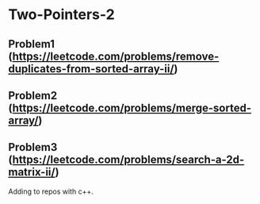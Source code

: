 # Two-Pointers-2

## Problem1 (https://leetcode.com/problems/remove-duplicates-from-sorted-array-ii/)


## Problem2 (https://leetcode.com/problems/merge-sorted-array/)


## Problem3 (https://leetcode.com/problems/search-a-2d-matrix-ii/)

Adding to repos with c++.